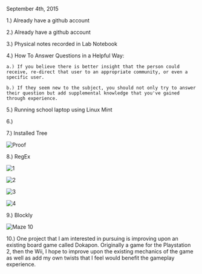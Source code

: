 September 4th, 2015

1.) Already have a github account

2.) Already have a github account

3.) Physical notes recorded in Lab Notebook

4.) How To Answer Questions in a Helpful Way:

	a.) If you believe there is better insight that the person could receive, re-direct that user to an appropriate community, or even a specific user.

	b.) If they seem new to the subject, you should not only try to answer their question but add supplemental knowledge that you've gained through experience.

5.) Running school laptop using Linux Mint

6.)

7.) Installed Tree

![Proof](http://i.imgur.com/IQE7BKK.png?1)

8.) RegEx

![1](http://i.imgur.com/hX3NtLd.png?1)

![2](http://i.imgur.com/S8NJ3Sq.png?1)

![3](http://i.imgur.com/OWpY8zk.png?1)

![4](http://i.imgur.com/7qyMBmG.png?1)

9.) Blockly

![Maze 10](http://i.imgur.com/QMG3kz9.png?1)

10.) One project that I am interested in pursuing is improving upon an existing board game called Dokapon. Originally a game for the Playstation 2, then the Wii, I hope to improve upon the existing mechanics of the game as well as add my own twists that I feel would benefit the gameplay experience.